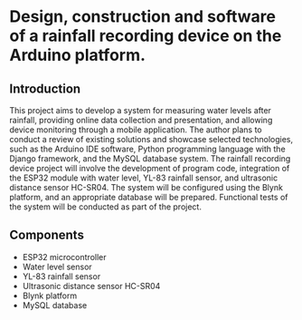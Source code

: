 # Design, construction and software of a rainfall recording device on the Arduino platform.

## Introduction

This project aims to develop a system for measuring water levels after rainfall, providing online data collection and presentation, and allowing device monitoring through a mobile application. The author plans to conduct a review of existing solutions and showcase selected technologies, such as the Arduino IDE software, Python programming language with the Django framework, and the MySQL database system. The rainfall recording device project will involve the development of program code, integration of the ESP32 module with water level, YL-83 rainfall sensor, and ultrasonic distance sensor HC-SR04. The system will be configured using the Blynk platform, and an appropriate database will be prepared. Functional tests of the system will be conducted as part of the project.

## Components

- ESP32 microcontroller
- Water level sensor
- YL-83 rainfall sensor
- Ultrasonic distance sensor HC-SR04
- Blynk platform
- MySQL database


